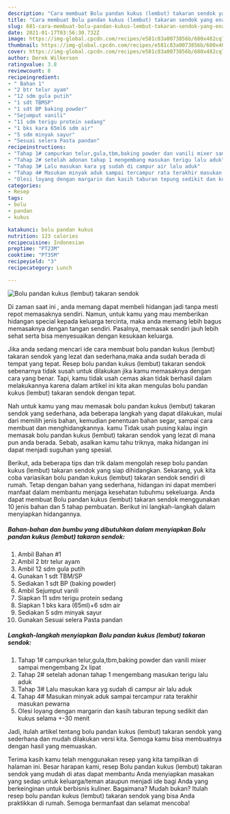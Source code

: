 ```yaml
---
description: "Cara membuat Bolu pandan kukus (lembut) takaran sendok yang enak Untuk Jualan"
title: "Cara membuat Bolu pandan kukus (lembut) takaran sendok yang enak Untuk Jualan"
slug: 681-cara-membuat-bolu-pandan-kukus-lembut-takaran-sendok-yang-enak-untuk-jualan
date: 2021-01-17T03:56:30.732Z
image: https://img-global.cpcdn.com/recipes/e581c83a0073856b/680x482cq70/bolu-pandan-kukus-lembut-takaran-sendok-foto-resep-utama.jpg
thumbnail: https://img-global.cpcdn.com/recipes/e581c83a0073856b/680x482cq70/bolu-pandan-kukus-lembut-takaran-sendok-foto-resep-utama.jpg
cover: https://img-global.cpcdn.com/recipes/e581c83a0073856b/680x482cq70/bolu-pandan-kukus-lembut-takaran-sendok-foto-resep-utama.jpg
author: Derek Wilkerson
ratingvalue: 3.8
reviewcount: 8
recipeingredient:
- " Bahan 1"
- "2 btr telur ayam"
- "12 sdm gula putih"
- "1 sdt TBMSP"
- "1 sdt BP baking powder"
- "Sejumput vanili"
- "11 sdm terigu protein sedang"
- "1 bks kara 65ml6 sdm air"
- "5 sdm minyak sayur"
- "Sesuai selera Pasta pandan"
recipeinstructions:
- "Tahap 1# campurkan telur,gula,tbm,baking powder dan vanili mixer sampai mengembang 2x lipat"
- "Tahap 2# setelah adonan tahap 1 mengembang masukan terigu lalu aduk"
- "Tahap 3# Lalu masukan kara yg sudah di campur air lalu aduk"
- "Tahap 4# Masukan minyak aduk sampai tercampur rata terakhir masukan pewarna"
- "Olesi loyang dengan margarin dan kasih taburan tepung sedikit dan kukus selama +-30 menit"
categories:
- Resep
tags:
- bolu
- pandan
- kukus

katakunci: bolu pandan kukus 
nutrition: 123 calories
recipecuisine: Indonesian
preptime: "PT23M"
cooktime: "PT35M"
recipeyield: "3"
recipecategory: Lunch

---
```



![Bolu pandan kukus (lembut) takaran sendok](https://img-global.cpcdn.com/recipes/e581c83a0073856b/680x482cq70/bolu-pandan-kukus-lembut-takaran-sendok-foto-resep-utama.jpg)

Di zaman  saat ini , anda memang dapat membeli hidangan jadi tanpa mesti repot memasaknya sendiri. Namun, untuk kamu yang mau memberikan hidangan special kepada keluarga tercinta, maka anda memang lebih bagus memasaknya dengan tangan sendiri. Pasalnya, memasak sendiri jauh lebih sehat serta bisa menyesuaikan dengan kesukaan keluarga.

Jika anda sedang mencari ide cara membuat bolu pandan kukus (lembut) takaran sendok yang lezat dan sederhana,maka anda sudah berada di tempat yang tepat. Resep bolu pandan kukus (lembut) takaran sendok  sebenarnya tidak susah untuk dilakukan jika kamu memasaknya dengan cara yang benar. Tapi, kamu tidak usah cemas akan tidak berhasil dalam melakukannya 
karena dalam artikel ini kita akan mengulas bolu pandan kukus (lembut) takaran sendok dengan tepat.  



Nah untuk kamu yang mau memasak bolu pandan kukus (lembut) takaran sendok yang sederhana, ada beberapa langkah yang dapat dilakukan, mulai dari memilih jenis bahan, kemudian penentuan bahan segar, sampai cara membuat dan menghidangkannya. kamu Tidak usah pusing kalau ingin memasak bolu pandan kukus (lembut) takaran sendok yang lezat di mana pun anda berada. Sebab, asalkan kamu  tahu triknya, maka hidangan ini dapat menjadi suguhan yang spesial.

Berikut, ada beberapa tips dan trik dalam mengolah resep bolu pandan kukus (lembut) takaran sendok yang siap dihidangkan. Sekarang, yuk kita coba variasikan bolu pandan kukus (lembut) takaran sendok sendiri di rumah. Tetap dengan bahan yang sederhana, hidangan ini dapat memberi manfaat dalam membantu menjaga kesehatan tubuhmu sekeluarga. Anda dapat membuat Bolu pandan kukus (lembut) takaran sendok menggunakan 10 jenis bahan dan 5 tahap pembuatan. Berikut ini langkah-langkah dalam menyiapkan hidangannya.

<!--inarticleads1-->

##### Bahan-bahan dan bumbu yang dibutuhkan dalam menyiapkan Bolu pandan kukus (lembut) takaran sendok:

1. Ambil  Bahan #1
1. Ambil 2 btr telur ayam
1. Ambil 12 sdm gula putih
1. Gunakan 1 sdt TBM/SP
1. Sediakan 1 sdt BP (baking powder)
1. Ambil Sejumput vanili
1. Siapkan 11 sdm terigu protein sedang
1. Siapkan 1 bks kara (65ml)+6 sdm air
1. Sediakan 5 sdm minyak sayur
1. Gunakan Sesuai selera Pasta pandan




<!--inarticleads2-->

##### Langkah-langkah menyiapkan Bolu pandan kukus (lembut) takaran sendok:

1. Tahap 1# campurkan telur,gula,tbm,baking powder dan vanili mixer sampai mengembang 2x lipat
1. Tahap 2# setelah adonan tahap 1 mengembang masukan terigu lalu aduk
1. Tahap 3# Lalu masukan kara yg sudah di campur air lalu aduk
1. Tahap 4# Masukan minyak aduk sampai tercampur rata terakhir masukan pewarna
1. Olesi loyang dengan margarin dan kasih taburan tepung sedikit dan kukus selama +-30 menit




Jadi, itulah artikel tentang  bolu pandan kukus (lembut) takaran sendok  yang sederhana dan mudah dilakukan versi kita. Semoga kamu bisa membuatnya dengan hasil yang memuaskan. 

Terima kasih kamu telah menggunakan resep yang kita tampilkan di halaman ini. Besar harapan kami, resep  Bolu pandan kukus (lembut) takaran sendok yang mudah di atas dapat membantu Anda menyiapkan masakan yang sedap untuk keluarga/teman ataupun menjadi ide bagi Anda yang berkeinginan untuk berbisnis kuliner. Bagaimana? Mudah bukan? Itulah resep bolu pandan kukus (lembut) takaran sendok yang bisa Anda praktikkan di rumah. Semoga bermanfaat dan selamat mencoba!

